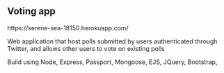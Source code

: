 <h2>Voting app</h2>
https://serene-sea-18150.herokuapp.com/

Web application that host polls submitted by users authenticated through Twitter, and allows other users to vote on existing polls

Build using Node, Express, Passport, Mongoose, EJS, JQuery, Bootstrap, 
